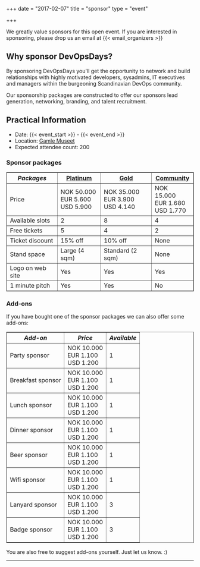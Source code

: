 +++
date = "2017-02-07"
title = "sponsor"
type = "event"


+++

We greatly value sponsors for this open event. If you are interested in sponsoring, please drop us an email at {{< email_organizers >}}

</hr>

<h2>Why sponsor DevOpsDays?</h2>
By sponsoring DevOpsDays you'll get the opportunity to network and build relationships with highly motivated developers, sysadmins, IT executives and managers within the burgeoning Scandinavian DevOps community.

Our sponsorship packages are constructed to offer our sponsors lead generation, networking, branding, and talent recruitment.

<h2>Practical Information</h2>
<ul>
  <li>Date: {{< event_start >}} - {{< event_end >}}</li>
  <li>Location: <a href="http://www.gamlemuseet.no/english/">Gamle Museet</a></li>
  <li>Expected attendee count: 200</li>
</ul>

### Sponsor packages

<table border=1 cellspacing=1 width="100%">
  <tr>
    <th><i>Packages</i></th>
    <th><center><b><u>Platinum</u></center></b></th>
    <th><center><b><u>Gold</u></center></b></th>
    <th><center><b><u>Community</u></center></b></th>
  </tr>
  <tr>
    <td>Price</td>
    <td>NOK 50.000 <br>EUR 5.600 <br>USD 5.900</td>
    <td>NOK 35.000 <br>EUR 3.900 <br>USD 4.140</td>
    <td>NOK 15.000 <br>EUR 1.680 <br>USD 1.770</td>
  </tr>
  <tr>
    <td>Available slots</td>
    <td>2</td>
    <td>8</td>
    <td>4</td>
  </tr>
  <tr>
    <td>Free tickets</td>
    <td>5</td>
    <td>4</td>
    <td>2</td>
  </tr>
  <tr>
    <td>Ticket discount</td>
    <td>15% off</td>
    <td>10% off</td>
    <td>None</td>
  </tr>
  <tr>
    <td>Stand space</td>
    <td>Large (4 sqm)</td>
    <td>Standard (2 sqm)</td>
    <td>None</td>
  </tr>
  <tr>
    <td>Logo on web site</td>
    <td>Yes</td>
    <td>Yes</td>
    <td>Yes</td>
  </tr>
  <tr>
    <td>1 minute pitch</td>
    <td>Yes</td>
    <td>Yes</td>
    <td>No</td>
  </tr>
</table>

### Add-ons

If you have bought one of the sponsor packages we can also offer some add-ons:
<table border=1 cellspacing=1 width="100%">
  <tr>
    <th><i>Add-on</i></th>
    <th><i>Price</i></th>
    <th><i>Available</i></th>
  </tr>
  <tr>
    <td>Party sponsor</td>
    <td>NOK 10.000 <br>EUR 1.100 <br>USD 1.200</td>
    <td>1</td>
  </tr>
  <tr>
    <td>Breakfast sponsor</td>
    <td>NOK 10.000 <br>EUR 1.100 <br>USD 1.200</td>
    <td>1</td>
  </tr>
  <tr>
    <td>Lunch sponsor</td>
    <td>NOK 10.000 <br>EUR 1.100 <br>USD 1.200</td>
    <td>1</td>
  </tr>
  <tr>
    <td>Dinner sponsor</td>
    <td>NOK 10.000 <br>EUR 1.100 <br>USD 1.200</td>
    <td>1</td>
  </tr>
  <tr>
    <td>Beer sponsor</td>
    <td>NOK 10.000 <br>EUR 1.100 <br>USD 1.200</td>
    <td>1</td>
  </tr>
  <tr>
    <td>Wifi sponsor</td>
    <td>NOK 10.000 <br>EUR 1.100 <br>USD 1.200</td>
    <td>1</td>
  </tr>
  <tr>
    <td>Lanyard sponsor</td>
    <td>NOK 10.000 <br>EUR 1.100 <br>USD 1.200</td>
    <td>3</td>
  </tr>
  <tr>
    <td>Badge sponsor</td>
    <td>NOK 10.000 <br>EUR 1.100 <br>USD 1.200</td>
    <td>3</td>
  </tr>
</table>

You are also free to suggest add-ons yourself. Just let us know. :)

<!--
<h3 id="sponsorship">Gold sponsor pack</h3>
DevopsDays is gathering IT practitioners, managers, developers, and influencers from all over Scandinavia and as a Gold Sponsor you will have an opportunity to be right there with them. Gold Sponsorships include opportunities to connect with each one of these attendees as we strategically drive traffic to your sponsor booth. Gold sponsors enjoy pre-event promotion through our social media as well as our website. The package costs NOK 35.000, EUR 3.800, USD 4.300, which includes:
<ul>
  <li>Logo on event website</li>
  <li>Logo on shared slide, displayed during breaks</li>
  <li>Logo on email marketing</li>
  <li>4 Included Tickets</li>
  <li>Booth space in the main hall</li>
  <li>1 minute pitch to the audience</li>
  <li>Recognition on the website and social media before, during and after the event</li>
</ul>
<hr>
<h3 id="student_sponsorship">Student sponsorship</h3>
Students are the new breed of talent shaping the future of IT. We believe it is important that they get a chance to attend DevOpsDays. As a Student sponsor you will be helping students by sponsoring their ticket for the event. Student sponsors will get recognition by pre-event promotion through our social media as well as on our website. At a bare minimum you will have to sponsor three tickets for students, which amounts to NOK 8.250, EUR 895, USD 1.010 which includes:
<ul>
  <li>Logo on event website</li>
  <li>Logo on shared slide, displayed during breaks</li>
  <li>Recognition on the website and social media before, during and after the event</li>
</ul>
<hr/>
<h3 id="other_sponsorships">Other exclusive special sponsorships</h3>
There are also opportunities for other exclusive special sponsorships. We'll have sponsors for various events with special privileges for the sponsors of these events. If you are interested in special sponsorships or have a creative idea about how you can support the event, {{< event_link page="contact" text="send us an email" >}}.
<br/>
<br/>
-->
<hr/>
